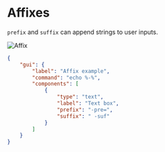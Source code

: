 # Affixes

`prefix` and `suffix` can append strings to user inputs.

![Affix](https://github.com/user-attachments/assets/15910d56-26b5-4f90-8294-602bec9383d3)

```json
{
    "gui": {
        "label": "Affix example",
        "command": "echo %-%",
        "components": [
            {
                "type": "text",
                "label": "Text box",
                "prefix": "-pre=",
                "suffix": " -suf"
            }
        ]
    }
}
```
